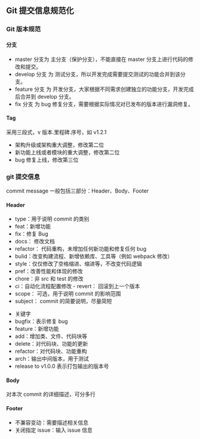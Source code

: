 ## Git 提交信息规范化

### Git 版本规范

#### 分支

- master 分支为 主分支（保护分支），不能直接在 master 分支上进行代码的修改和提交。
- develop 分支 为 测试分支，所以开发完成需要提交测试的功能合并到该分支。
- feature 分支 为 开发分支，大家根据不同需求创建独立的功能分支，开发完成后合并到 develop 分支。
- fix 分支 为 bug 修复分支，需要根据实际情况对已发布的版本进行漏洞修复。

#### Tag

采用三段式，v 版本.里程碑.序号，如 v1.2.1

- 架构升级或架构重大调整，修改第二位
- 新功能上线或者模块的重大调整，修改第二位
- bug 修复上线，修改第三位

### git 提交信息

commit message 一般包括三部分：Header、Body、Footer

#### Header

- type：用于说明 commit 的类别
- feat：新增功能
- fix：修复 Bug
- docs： 修改文档
- refactor： 代码重构，未增加任何新功能和修复任何 bug
- bulid：改变构建流程、新增依赖库、工具等（例如 webpack 修改）
- style：仅仅修改了空格缩进、缩进等，不改变代码逻辑
- pref：改善性能和体现的修改
- chore：非 src 和 test 的修改
- ci：自动化流程配置修改 - revert： 回滚到上一个版本
- scope： 可选，用于说明 commit 的影响范围
- subject： commit 的简要说明，尽量简短

* 关键字
* bugfix：表示修复 bug
* feature：新增功能
* add：增加类、文件、代码块等
* delete：对代码块、功能的更新
* refactor：对代码块、功能重构
* arch：输出中间版本，用于测试
* release to v1.0.0 表示打包输出的版本号

#### Body

对本次 commit 的详细描述，可分多行

#### Footer

- 不兼容变动：需要描述相关信息
- 关闭指定 issue：输入 issue 信息

